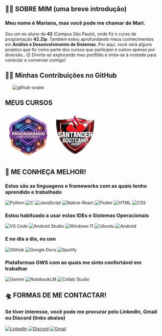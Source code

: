 ## 🙋‍♀️ SOBRE MIM (uma breve introdução)
### Meu nome é Mariana, mas você pode me chamar de Mari.
Sou um ex-aluno da **42** (Campus São Paulo), onde fiz o curso de programação **42.Zip**. Também estou aprofundando meus conhecimentos em **Análise e Desenvolvimento de Sistemas**. Por aqui, você verá alguns projetos que fiz como parte dos cursos que participei e outros apenas por diversão...😊
Divirta-se explorando meu portfólio e sinta-se à vontade para conectar e conversar comigo!

## 🤝🏽 Minhas Contribuições no GitHub
<picture>
  <source media="(prefers-color-scheme: dark)" srcset="https://raw.githubusercontent.com/mapareci/mapareci/github-snake-dark.svg" />
  <source media="(prefers-color-scheme: light)" srcset="https://raw.githubusercontent.com/mapareci/mapareci/github-snake.svg" />
  <img alt="github-snake" src="https://raw.githubusercontent.com/mapareci/mapareci/github-snake.svg" />
</picture>

## MEUS CURSOS
[![PMF](Programando_Meu_Futuro_2024.png)](https://github.com/mapareci/Programando_Meu_Futuro_2024)
[![SB2025](Santander_Bootcamp_2025.png)](https://github.com/mapareci/Santander_Bootcamp_2025)

## 👀 ME CONHEÇA MELHOR!

### Estas são as linguagens e frameworks com as quais tenho aprendido e trabalhado
![Python](https://img.shields.io/badge/Python-14354C?style=for-the-badge&logo=python&logoColor=white)
![C](https://img.shields.io/badge/C-00599C?style=for-the-badge&logo=c&logoColor=white)
![JavaScript](https://img.shields.io/badge/JavaScript-F7DF1E?style=for-the-badge&logo=javascript&logoColor=black)
![Native-React](https://img.shields.io/badge/React_Native-20232A?style=for-the-badge&logo=react&logoColor=61DAFB)
![Flutter](https://img.shields.io/badge/Flutter-02569B?style=for-the-badge&logo=flutter&logoColor=white)
![HTML](https://img.shields.io/badge/HTML-E34F26?style=for-the-badge&logo=html&logoColor=white)
![CSS](https://img.shields.io/badge/CSS-1572B6?style=for-the-badge&logo=css&logoColor=white)


### Estou habituado a usar estas IDEs e Sistemas Operacionais
![VS Code](https://img.shields.io/badge/Visual_Studio_Code-0078D4?style=for-the-badge&logo=visual%20studio%20code&logoColor=white)
![Android Studio](https://img.shields.io/badge/Android%20Studio-3DDC84?style=for-the-badge&logo=android-studio&logoColor=white)
![Windows 11](https://img.shields.io/badge/Windows-0078D6?style=for-the-badge&logo=windows&logoColor=white)
![Ubuntu](https://img.shields.io/badge/Ubuntu-E95420?style=for-the-badge&logo=ubuntu&logoColor=white)
![Android](https://img.shields.io/badge/Android-3DDC84?style=for-the-badge&logo=android&logoColor=white)


### E no dia a dia, eu uso
![GitHub](https://img.shields.io/badge/GitHub-100000?style=for-the-badge&logo=github&logoColor=white)
![Google Docs](https://img.shields.io/badge/Google_Docs-4285F4?style=for-the-badge&logo=google-docs&logoColor=white)
![Spotify](https://img.shields.io/badge/Spotify-1ED760?&style=for-the-badge&logo=spotify&logoColor=white)


### Plataformas GWS com as quais me sinto confortável em trabalhar
![Gemini](https://img.shields.io/badge/Gemini-4285F4?style=for-the-badge&logo=google&logoColor=white)
![NotebookLM](https://img.shields.io/badge/NotebookLM-4285F4?style=for-the-badge&logo=google&logoColor=white)
![Collab Studio](https://img.shields.io/badge/Collab_Studio-563d7c?style=for-the-badge&logo=teamwork&logoColor=white)

## 🛸 FORMAS DE ME CONTACTAR!
### Se tiver interesse, você pode me procurar pelo LinkedIn, Gmail ou Discord (links abaixo)
[![LinkedIn](https://img.shields.io/badge/LinkedIn-0077B5?style=for-the-badge&logo=linkedin&logoColor=white)](https://www.linkedin.com/in/marianacost4/)
[![Discord](https://img.shields.io/badge/Discord-7289DA?style=for-the-badge&logo=discord&logoColor=white)](https://discord.com/users/1226967137533558977)
[![Gmail](https://img.shields.io/badge/Gmail-D14836?style=for-the-badge&logo=gmail&logoColor=white)](mailto:marianastudy74.contact@gmail.com)
